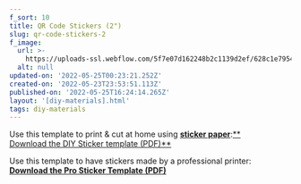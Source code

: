 ```yaml
---
f_sort: 10
title: QR Code Stickers (2")
slug: qr-code-stickers-2
f_image:
  url: >-
    https://uploads-ssl.webflow.com/5f7e07d162248b2c1139d2ef/628c1e7954c04d5e53e17574_stickers.png
  alt: null
updated-on: '2022-05-25T00:23:21.252Z'
created-on: '2022-05-23T23:53:51.113Z'
published-on: '2022-05-25T16:24:14.265Z'
layout: '[diy-materials].html'
tags: diy-materials
---
```


Use this template to print & cut at home using [**sticker paper**](https://www.amazon.com/Sticker-Paper-Sheets-Inkjet-Printer/dp/B01DJBMLV2?th=1):[**  
Download the DIY Sticker template (PDF)**](https://global-uploads.webflow.com/5f7e0692875fa8243cac6673/613fac241151daf59881d89e_PlanC_DIY_StickerSheet_2x2.pdf)

Use this template to have stickers made by a professional printer:  
[**Download the Pro Sticker Template (PDF)**](https://global-uploads.webflow.com/5f7e0692875fa8243cac6673/613fac25f27fea89169a8905_PlanC_Printer_StickerSheet_2x2.pdf)
